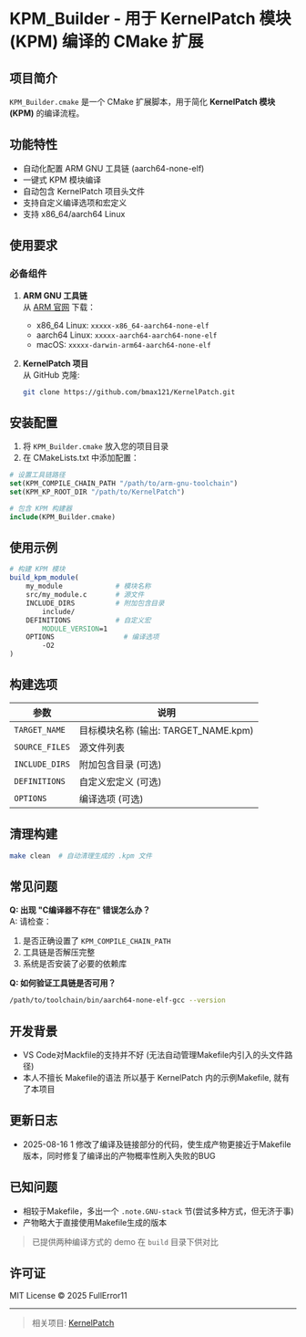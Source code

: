# KPM_Builder - 用于 KernelPatch 模块 (KPM) 编译的 CMake 扩展

## 项目简介

`KPM_Builder.cmake` 是一个 CMake 扩展脚本，用于简化 **KernelPatch 模块 (KPM)** 的编译流程。

## 功能特性

- 自动化配置 ARM GNU 工具链 (aarch64-none-elf)
- 一键式 KPM 模块编译
- 自动包含 KernelPatch 项目头文件
- 支持自定义编译选项和宏定义
- 支持 x86_64/aarch64 Linux

## 使用要求

### 必备组件
1. **ARM GNU 工具链**  
   从 [ARM 官网](https://developer.arm.com/downloads/-/arm-gnu-toolchain-downloads) 下载：
   - x86_64 Linux: `xxxxx-x86_64-aarch64-none-elf`
   - aarch64 Linux: `xxxxx-aarch64-aarch64-none-elf`
   - macOS: `xxxxx-darwin-arm64-aarch64-none-elf`

2. **KernelPatch 项目**  
   从 GitHub 克隆:  
   ```bash
   git clone https://github.com/bmax121/KernelPatch.git
   ```

## 安装配置

1. 将 `KPM_Builder.cmake` 放入您的项目目录
2. 在 CMakeLists.txt 中添加配置：

```cmake
# 设置工具链路径
set(KPM_COMPILE_CHAIN_PATH "/path/to/arm-gnu-toolchain")
set(KPM_KP_ROOT_DIR "/path/to/KernelPatch")

# 包含 KPM 构建器
include(KPM_Builder.cmake)
```

## 使用示例

```cmake
# 构建 KPM 模块
build_kpm_module(
    my_module             # 模块名称
    src/my_module.c       # 源文件
    INCLUDE_DIRS          # 附加包含目录
        include/
    DEFINITIONS           # 自定义宏
        MODULE_VERSION=1
    OPTIONS                 # 编译选项
        -O2
)
```

## 构建选项

| 参数 | 说明 |
|------|------|
| `TARGET_NAME` | 目标模块名称 (输出: TARGET_NAME.kpm) |
| `SOURCE_FILES` | 源文件列表 |
| `INCLUDE_DIRS` | 附加包含目录 (可选) |
| `DEFINITIONS` | 自定义宏定义 (可选) |
| `OPTIONS` | 编译选项 (可选) |

## 清理构建
```bash
make clean  # 自动清理生成的 .kpm 文件
```

## 常见问题

**Q: 出现 "C编译器不存在" 错误怎么办？**  
A: 请检查：
1. 是否正确设置了 `KPM_COMPILE_CHAIN_PATH`
2. 工具链是否解压完整
3. 系统是否安装了必要的依赖库

**Q: 如何验证工具链是否可用？**  
```bash
/path/to/toolchain/bin/aarch64-none-elf-gcc --version
```

## 开发背景
- VS Code对Mackfile的支持并不好 (无法自动管理Makefile内引入的头文件路径)  
- 本人不擅长 Makefile的语法 
所以基于 KernelPatch 内的示例Makefile, 就有了本项目

## 更新日志
- 2025-08-16 1 修改了编译及链接部分的代码，使生成产物更接近于Makefile版本，同时修复了编译出的产物概率性刷入失败的BUG

## 已知问题
- 相较于Makefile，多出一个 `.note.GNU-stack` 节(尝试多种方式，但无济于事)
- 产物略大于直接使用Makefile生成的版本
> 已提供两种编译方式的 demo 在 `build` 目录下供对比

## 许可证

MIT License © 2025 FullError11

---

> 相关项目: [KernelPatch](https://github.com/bmax121/KernelPatch)